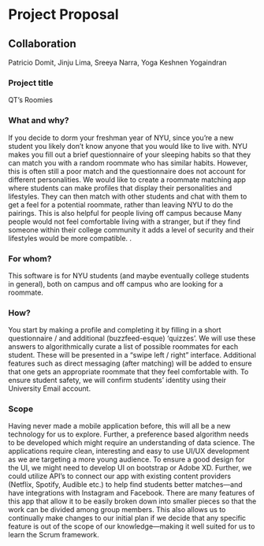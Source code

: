 # Project Proposal

## Collaboration
Patricio Domit,
Jinju Lima,
Sreeya Narra,
Yoga Keshnen Yogaindran

### Project title
QT’s Roomies 

### What and why?
If you decide to dorm your freshman year of NYU, since you’re a new student you likely don’t know anyone that you would like to live with. NYU makes you fill out a brief questionnaire of your sleeping habits so that they can match you with a random roommate who has similar habits. However, this is often still a poor match and the questionnaire does not account for different personalities. We would like to create a roommate matching app where students can make profiles that display their personalities and lifestyles. They can then match with other students and chat with them to get a feel for a potential roommate, rather than leaving NYU to do the pairings. This is also helpful for people living off campus because Many people would not feel comfortable living with a stranger, but if they find someone within their college community it adds a level of security and their lifestyles would be more compatible. 
.
### For whom?
This software is for NYU students (and maybe eventually college students in general), both on campus and off campus who are looking for a roommate. 

### How?
You start by making a profile and completing it by filling in a short questionnaire / and additional (buzzfeed-esque) ‘quizzes’. We will use these answers to algorithmically curate a list of possible roommates for each student. These will be presented in a “swipe left / right” interface. Additional features such as direct messaging (after matching) will be added to ensure that one gets an appropriate roommate that they feel comfortable with. To ensure student safety, we will confirm students’ identity using their University Email account. 

### Scope
Having never made a mobile application before, this will all be a new technology for us to explore. Further, a preference based algorithm needs to be developed which might require an understanding of data science. The applications require clean, interesting and easy to use UI/UX development as we are targeting a more young audience. To ensure a good design for the UI, we might need to develop UI on bootstrap or Adobe XD.
Further, we could utilize API’s to connect our app with existing content providers (Netflix, Spotify, Audible etc.) to help find students better matches—and have integrations with Instagram and Facebook.
There are many features of this app that allow it to be easily broken down into smaller pieces so that the work can be divided among group members. This also allows us to continually make changes to our initial plan if we decide that any specific feature is out of the scope of our knowledge—making it well suited for us to learn the Scrum framework. 
 



